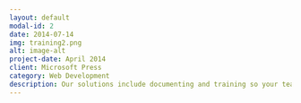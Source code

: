 ```yaml
---
layout: default
modal-id: 2
date: 2014-07-14
img: training2.png
alt: image-alt
project-date: April 2014
client: Microsoft Press
category: Web Development
description: Our solutions include documenting and training so your teams can learn to use the solution and maintain it after we're gone.  Our experience writing professional certification training and the official exam series used globally for data science training. We can work with you to design highly similar, customized training solutions for your team as a value-added service. Using open source components our solutions can include technical content to drive your digital transformation including but not limited to technical documentation, internal training solutions hosted in Moodle or deployed internally. 
---
```

